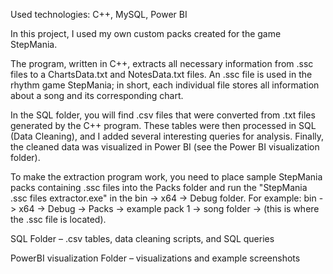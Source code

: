 Used technologies:
C++, MySQL, Power BI

In this project, I used my own custom packs created for the game StepMania.

The program, written in C++, extracts all necessary information from .ssc files to a ChartsData.txt and NotesData.txt files.
An .ssc file is used in the rhythm game StepMania; in short, each individual file stores all information about a song and its corresponding chart.

In the SQL folder, you will find .csv files that were converted from .txt files generated by the C++ program. These tables were then processed in SQL (Data Cleaning), and I added several interesting queries for analysis. Finally, the cleaned data was visualized in Power BI (see the Power BI visualization folder).

To make the extraction program work, you need to place sample StepMania packs containing .ssc files into the Packs folder and run the "StepMania .ssc files extractor.exe" in the bin -> x64 -> Debug folder.
For example:
bin -> x64 -> Debug -> Packs -> example pack 1 -> song folder -> (this is where the .ssc file is located).

SQL Folder – .csv tables, data cleaning scripts, and SQL queries

PowerBI visualization Folder – visualizations and example screenshots
